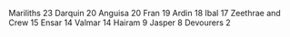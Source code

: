 Mariliths 23
Darquin 20
Anguisa 20
Fran 19
Ardin 18
Ibal 17
Zeethrae and Crew 15
Ensar 14
Valmar 14
Hairam 9
Jasper 8
Devourers 2
